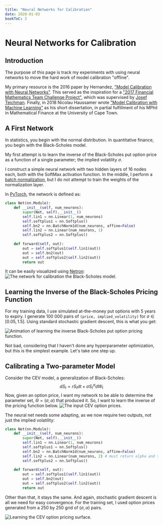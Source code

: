 ```yaml
---
title: "Neural Networks for Calibration"
date: 2020-01-03
bookToC: 3
---
```


# Neural Networks for Calibration

## Introduction
The purpose of this page is track my experiments with using neural networks to move the hard work of model calibration "offline".

My primary resource is the 2016 paper by Hernandez, ["Model Calibration with Neural Networks"](https://papers.ssrn.com/sol3/papers.cfm?abstract_id=2812140).
This served as the inspiration for a ["2017 Financial Mathematics Team Challenge Project"](), which was supervised by [Josef Teichman](https://people.math.ethz.ch/~jteichma/). 
Finally, in 2018 Nicolau Haussamer wrote ["Model Calibration with Machine Learning"](https://open.uct.ac.za/handle/11427/29451) as his short dissertation, in partial fulfillment of his MPhil in Mathematical Finance at the University of Cape Town.

## A First Network
In statistics, you begin with the normal distribution.
In quantitative finance, you begin with the Black-Scholes model.

My first attempt is to learn the inverse of the Black-Scholes put option price as a function of a single parameter; the implied volatility $\sigma$.

I construct a simple neural network with two hidden layers of 16 nodes each, both with the SoftMax activation function. In the middle, I perform a [batch normalization](https://arxiv.org/abs/1502.03167), but I do not attempt to train the weights of the normalization layer.

In [PyTorch](https://pytorch.org/), the network is defined as:
```python
class Net(nn.Module):
    def __init__(self, num_neurons):
        super(Net, self).__init__()
        self.lin1 = nn.Linear(1, num_neurons)
        self.softplus1 = nn.Softplus()
        self.bn2 = nn.BatchNorm1d(num_neurons, affine=False)
        self.lin2 = nn.Linear(num_neurons, 1)
        self.softplus2 = nn.Softplus()
        
    def forward(self, out):
        out = self.softplus1(self.lin1(out))
        out = self.bn2(out)
        out = self.softplus2(self.lin2(out))
        return out
```
It can be easily visualized using [Netron]():
![The network for calibration the Black-Scholes model.](/img/bs_calibration_netron.png#center)

## Learning the Inverse of the Black-Scholes Pricing Function
For my training data, I use simulated at-the-money put options with 5 years to expiry. I generate 100 000 pairs of ``(price, implied_volatility)`` for $\sigma\in[0.05, 1.5]$.
Using standard stochastic gradient descent, this is what you get:

![Animation of learning the inverse Black-Scholes put option pricing function.](/img/bs_calibration.gif#center)

Not bad, considering that I haven't done any hyperparameter optimization, but this is the simplest example. 
Let's take one step up.

## Calibrating a Two-parameter Model
Consider the CEV model, a generalization of Black-Scholes:
$$ dS_t = rS_t dt + \sigma S^\alpha_t dW_t $$
Now, given an option price, I want my network to be able to determine the parameter set, $\Theta=(\sigma, \alpha)$ that produced it.
So, I want to learn the inverse of the pricing function below.
![The input CEV option prices.](/img/cev_calibration.jpg#center)

The neural net needs some adapting, as we now require two outputs, not just the implied volatility:
```python
class Net(nn.Module):
    def __init__(self, num_neurons):
        super(Net, self).__init__()
        self.lin1 = nn.Linear(1, num_neurons)
        self.softplus1 = nn.Softplus()
        self.bn2 = nn.BatchNorm1d(num_neurons, affine=False)
        self.lin2 = nn.Linear(num_neurons, 2) # must return alpha and sigma
        self.softplus2 = nn.Softplus()
        
    def forward(self, out):
        out = self.softplus1(self.lin1(out))
        out = self.bn2(out)
        out = self.softplus2(self.lin2(out))
        return out
```

Other than that, it stays the same. And again, stochastic gradient descent is all we need for easy convergence.
For the training set, I used option prices generated from a 250 by 250 grid of $(\sigma, \alpha)$ pairs.

![Learning the CEV option pricing surface.](/img/cev_calibration.gif#center)
